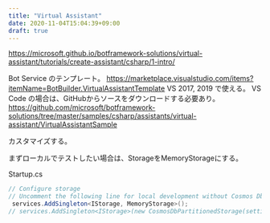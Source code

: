```yaml
---
title: "Virtual Assistant"
date: 2020-11-04T15:04:39+09:00
draft: true
---
```


https://microsoft.github.io/botframework-solutions/virtual-assistant/tutorials/create-assistant/csharp/1-intro/

Bot Service のテンプレート。
https://marketplace.visualstudio.com/items?itemName=BotBuilder.VirtualAssistantTemplate
VS 2017, 2019 で使える。
VS Code の場合は、GitHubからソースをダウンロードする必要あり。
https://github.com/microsoft/botframework-solutions/tree/master/samples/csharp/assistants/virtual-assistant/VirtualAssistantSample

カスタマイズする。

まずローカルでテストしたい場合は、StorageをMemoryStorageにする。

Startup.cs

```cs
// Configure storage
// Uncomment the following line for local development without Cosmos Db
 services.AddSingleton<IStorage, MemoryStorage>();
// services.AddSingleton<IStorage>(new CosmosDbPartitionedStorage(settings.CosmosDb));
```

